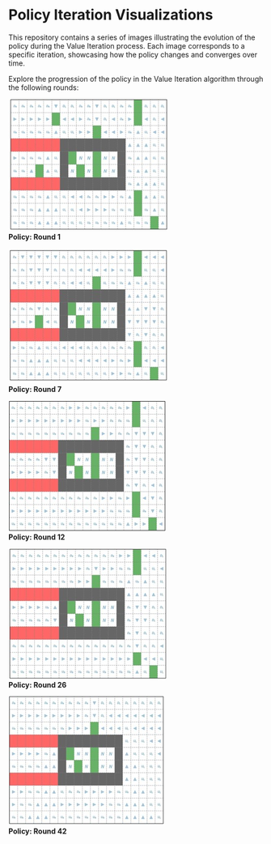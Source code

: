# Policy Iteration Visualizations
This repository contains a series of images illustrating the evolution of the policy during the Value Iteration process. Each image corresponds to a specific iteration, showcasing how the policy changes and converges over time.

Explore the progression of the policy in the Value Iteration algorithm through the following rounds:

![Policy Round 1](images/policy-round-1.jpg "Policy Round 1")<br>
**Policy: Round 1**

![Policy Round 7](images/policy-round-7.jpg "Policy Round 7")<br>
**Policy: Round 7**

![Policy Round 12](images/policy-round-12.jpg "Policy Round 12")<br>
**Policy: Round 12**

![Policy Round 26](images/policy-round-26.jpg "Policy Round 26")<br>
**Policy: Round 26**

![Policy Round 42](images/policy-round-42.jpg "Policy Round 42")<br>
**Policy: Round 42**

